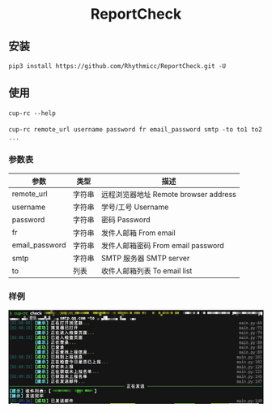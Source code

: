 <h1 style="text-align: center"> ReportCheck </h1>

## 安装

```shell
pip3 install https://github.com/Rhythmicc/ReportCheck.git -U
```

## 使用

```shell
cup-rc --help

cup-rc remote_url username password fr email_password smtp -to to1 to2 ...
```

### 参数表

| 参数           | 类型   | 描述                                  |
| -------------- | ------ | ------------------------------------- |
| remote_url     | 字符串 | 远程浏览器地址 Remote browser address |
| username       | 字符串 | 学号/工号 Username                    |
| password       | 字符串 | 密码 Password                         |
| fr             | 字符串 | 发件人邮箱 From email                 |
| email_password | 字符串 | 发件人邮箱密码 From email password    |
| smtp           | 字符串 | SMTP 服务器 SMTP server               |
| to             | 列表   | 收件人邮箱列表 To email list          |

### 样例

![](dist/1.png)
